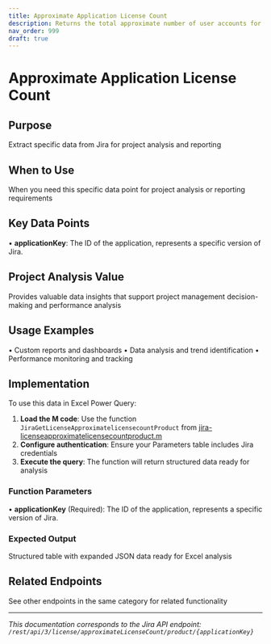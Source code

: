 ```yaml
---
title: Approximate Application License Count
description: Returns the total approximate number of user accounts for a single Jira license. Note that this information is cached with a 7-day lifecycle and could...
nav_order: 999
draft: true
---
```


# Approximate Application License Count

## Purpose
Extract specific data from Jira for project analysis and reporting

## When to Use
When you need this specific data point for project analysis or reporting requirements

## Key Data Points
• **applicationKey**: The ID of the application, represents a specific version of Jira.

## Project Analysis Value
Provides valuable data insights that support project management decision-making and performance analysis

## Usage Examples
• Custom reports and dashboards
• Data analysis and trend identification
• Performance monitoring and tracking

## Implementation
To use this data in Excel Power Query:

1. **Load the M code**: Use the function `JiraGetLicenseApproximatelicensecountProduct` from [jira-licenseapproximatelicensecountproduct.m](../assets/jira-licenseapproximatelicensecountproduct.m)
2. **Configure authentication**: Ensure your Parameters table includes Jira credentials
3. **Execute the query**: The function will return structured data ready for analysis

### Function Parameters
• **applicationKey** (Required): The ID of the application, represents a specific version of Jira.

### Expected Output
Structured table with expanded JSON data ready for Excel analysis

## Related Endpoints
See other endpoints in the same category for related functionality

---
*This documentation corresponds to the Jira API endpoint: `/rest/api/3/license/approximateLicenseCount/product/{applicationKey}`*
